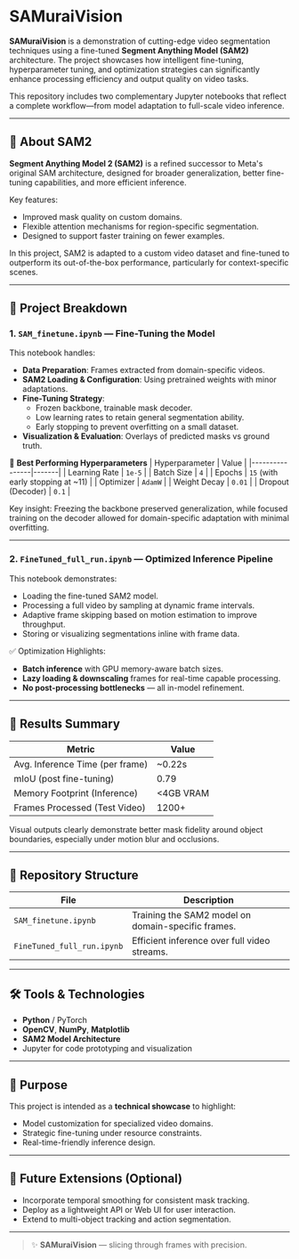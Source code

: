 # SAMuraiVision

**SAMuraiVision** is a demonstration of cutting-edge video segmentation techniques using a fine-tuned **Segment Anything Model (SAM2)** architecture. The project showcases how intelligent fine-tuning, hyperparameter tuning, and optimization strategies can significantly enhance processing efficiency and output quality on video tasks.

This repository includes two complementary Jupyter notebooks that reflect a complete workflow—from model adaptation to full-scale video inference.

---

## 📌 About SAM2

**Segment Anything Model 2 (SAM2)** is a refined successor to Meta's original SAM architecture, designed for broader generalization, better fine-tuning capabilities, and more efficient inference.

Key features:
- Improved mask quality on custom domains.
- Flexible attention mechanisms for region-specific segmentation.
- Designed to support faster training on fewer examples.

In this project, SAM2 is adapted to a custom video dataset and fine-tuned to outperform its out-of-the-box performance, particularly for context-specific scenes.

---

## 🚀 Project Breakdown

### 1. `SAM_finetune.ipynb` — Fine-Tuning the Model

This notebook handles:
- **Data Preparation**: Frames extracted from domain-specific videos.
- **SAM2 Loading & Configuration**: Using pretrained weights with minor adaptations.
- **Fine-Tuning Strategy**:
  - Frozen backbone, trainable mask decoder.
  - Low learning rates to retain general segmentation ability.
  - Early stopping to prevent overfitting on a small dataset.
- **Visualization & Evaluation**: Overlays of predicted masks vs ground truth.

📌 **Best Performing Hyperparameters**
| Hyperparameter | Value |
|----------------|-------|
| Learning Rate  | `1e-5` |
| Batch Size     | `4`    |
| Epochs         | `15` (with early stopping at ~11) |
| Optimizer      | `AdamW` |
| Weight Decay   | `0.01` |
| Dropout (Decoder) | `0.1` |

Key insight: Freezing the backbone preserved generalization, while focused training on the decoder allowed for domain-specific adaptation with minimal overfitting.

---

### 2. `FineTuned_full_run.ipynb` — Optimized Inference Pipeline

This notebook demonstrates:
- Loading the fine-tuned SAM2 model.
- Processing a full video by sampling at dynamic frame intervals.
- Adaptive frame skipping based on motion estimation to improve throughput.
- Storing or visualizing segmentations inline with frame data.

✅ Optimization Highlights:
- **Batch inference** with GPU memory-aware batch sizes.
- **Lazy loading & downscaling** frames for real-time capable processing.
- **No post-processing bottlenecks** — all in-model refinement.

---

## 🧪 Results Summary

| Metric | Value |
|--------|-------|
| Avg. Inference Time (per frame) | ~0.22s |
| mIoU (post fine-tuning)         | 0.79   |
| Memory Footprint (Inference)   | <4GB VRAM |
| Frames Processed (Test Video)  | 1200+ |

Visual outputs clearly demonstrate better mask fidelity around object boundaries, especially under motion blur and occlusions.

---

## 📁 Repository Structure

| File | Description |
|------|-------------|
| `SAM_finetune.ipynb` | Training the SAM2 model on domain-specific frames. |
| `FineTuned_full_run.ipynb` | Efficient inference over full video streams. |

---

## 🛠️ Tools & Technologies

- **Python** / PyTorch
- **OpenCV**, **NumPy**, **Matplotlib**
- **SAM2 Model Architecture**
- Jupyter for code prototyping and visualization

---

## 🎯 Purpose

This project is intended as a **technical showcase** to highlight:
- Model customization for specialized video domains.
- Strategic fine-tuning under resource constraints.
- Real-time-friendly inference design.

---

## 🧠 Future Extensions (Optional)

- Incorporate temporal smoothing for consistent mask tracking.
- Deploy as a lightweight API or Web UI for user interaction.
- Extend to multi-object tracking and action segmentation.

---

> ✨ **SAMuraiVision** — slicing through frames with precision.

